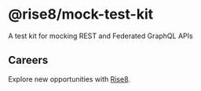 # @rise8/mock-test-kit
A test kit for mocking REST and Federated GraphQL APIs


## Careers
Explore new opportunities with [Rise8](https://rise8.us/careers/).
